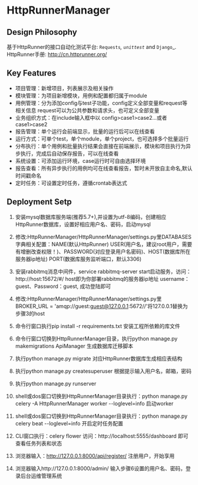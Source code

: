HttpRunnerManager
=================

Design Philosophy
-----------------

基于HttpRunner的接口自动化测试平台: `Requests`_, `unittest`_ and `Django`_. HttpRunner手册: http://cn.httprunner.org/

Key Features
------------

- 项目管理：新增项目，列表展示及相关操作
- 模块管理：为项目新增模块，用例和配置都归属于module
- 用例管理：分为添加config与test子功能，config定义全部变量和request等相关信息 request可以为公共参数和请求头，也可定义全部变量
- 业务组织方式：在include输入框中以 config>case1>case2...或者case1>case2
- 报告管理：单个运行会前端显示，批量的运行后可以在线查看
- 运行方式：可单个test，单个module，单个project，也可选择多个批量运行
- 分布执行：单个用例和批量执行结果会直接在前端展示，模块和项目执行为异步执行，完成后自动保存报告，可以在线查看
- 系统设置：可添加运行环境，case运行时可自由选择环境
- 报告查看：所有异步执行的用例均可在线查看报告，暂时未开放自主命名,默认时间戳命名
- 定时任务：可设置定时任务，遵循crontab表达式

Deployment Setp
---------------
1. 安装mysql数据库服务端(推荐5.7+),并设置为utf-8编码，创建相应HttpRunner数据库，设置好相应用户名、密码，启动mysql

2. 修改:HttpRunnerManager/HttpRunnerManager/settings.py里DATABASES字典相关配置：NAME(默认HttpRunner)
   USER(用户名，建议root用户，需要有增删改查权限！)、PASSWORD(对应登录用户名密码)、HOST(数据库所在服务器ip地址)
   PORT(数据库服务监听端口，默认3306)
3. 安装rabbitmq消息中间件，service rabbitmq-server start启动服务，访问：http://host:15672/#/ host即为你部署rabbitmq的服务器ip地址
   username：guest、Password：guest, 成功登陆即可

4. 修改:HttpRunnerManager/HttpRunnerManager/settings.py里BROKER_URL = 'amqp://guest:guest@127.0.0.1:5672//'将127.0.0.1替换为步骤3的host

5. 命令行窗口执行pip install -r requirements.txt 安装工程所依赖的库文件

6. 命令行窗口切换到HttpRunnerManager目录，执行python manage.py makemigrations ApiManager 生成数据库迁移脚本

7. 执行python manage.py migrate 对应HttpRunner数据库生成相应表结构

8. 执行python manage.py createsuperuser 根据提示输入用户名，邮箱，密码

9. 执行python manage.py runserver

10. shell或dos窗口切换到HttpRunnerManager目录执行：python manage.py celery -A HttpRunnerManager worker --loglevel=info 启动worker

11. shell或dos窗口切换到HttpRunnerManager目录执行：python manage.py celery beat --loglevel=info 开启定时任务配置

12. CLI窗口执行：celery flower 访问：http://localhost:5555/dashboard 即可查看任务列表和状态

13. 浏览器输入：http://127.0.0.1:8000/api/register/  注册用户，开始享用

14. 浏览器输入http://127.0.0.1:8000/admin/  输入步骤6设置的用户名、密码，登录后台运维管理系统
